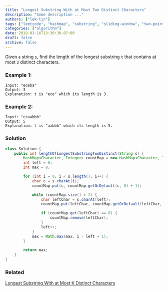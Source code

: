 ```yaml
---
title: "Longest Substring With at Most Two Distinct Characters"
description: "Some description ..."
authors: ["lek-tin"]
tags: ["leetcode", "hashmap", "substring", "sliding-window", "two-pointers"]
categories: ["algorithm"]
date: 2019-03-16T13:30:30-07:00
draft: false
archive: false
---
```

Given `a` string `s`, find the length of the longest substring `t` that contains at most `2` distinct characters.

### Example 1:
```
Input: "eceba"
Output: 3
Explanation: t is "ece" which its length is 3.
```
### Example 2:
```
Input: "ccaabbb"
Output: 5
Explanation: t is "aabbb" which its length is 5.
```

### Solution
```java
class Solution {
    public int lengthOfLongestSubstringTwoDistinct(String s) {
        HashMap<Character, Integer> countMap = new HashMap<Character, Integer>();
        int left = 0;
        int max = 0;

        for (int i = 0; i < s.length(); i++) {
            char c = s.charAt(i);
            countMap.put(c, countMap.getOrDefault(c, 0) + 1);

            while (countMap.size() > 2) {
                char leftChar = s.charAt(left);
                countMap.put(leftChar, countMap.getOrDefault(leftChar, 0) - 1);

                if (countMap.get(leftChar) == 0) {
                    countMap.remove(leftChar);
                }
                left++;
            }
            max = Math.max(max, i - left + 1);
        }

        return max;
    }
}
```

### Related
[Longest Substring With at Most K Distinct Characters](/post/longest-substring-with-at-most-k-distinct-characters/)